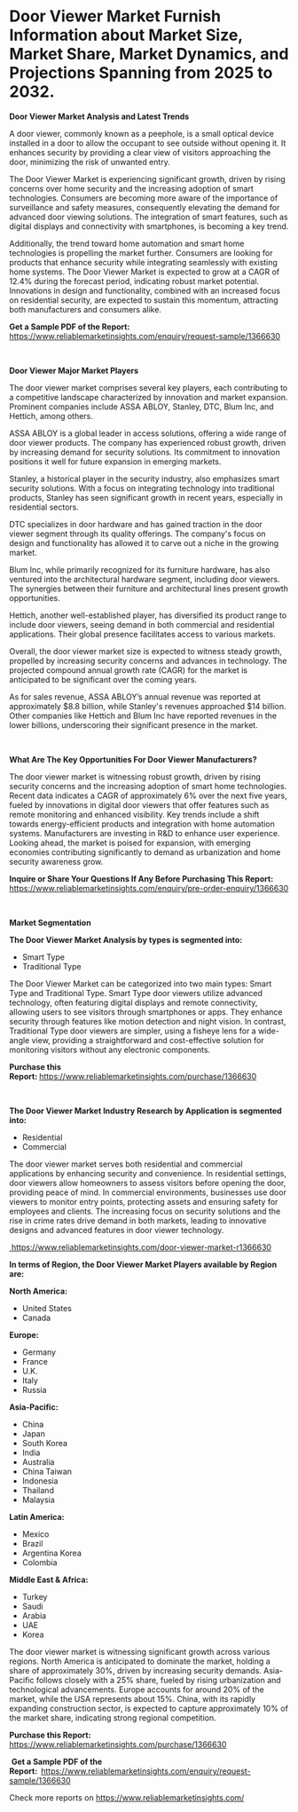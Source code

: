 <p><h1>Door Viewer Market Furnish Information about Market Size, Market Share, Market Dynamics, and Projections Spanning from 2025 to 2032.</h1></p><p><strong>Door Viewer Market Analysis and Latest Trends</strong></p>
<p><p>A door viewer, commonly known as a peephole, is a small optical device installed in a door to allow the occupant to see outside without opening it. It enhances security by providing a clear view of visitors approaching the door, minimizing the risk of unwanted entry.</p><p>The Door Viewer Market is experiencing significant growth, driven by rising concerns over home security and the increasing adoption of smart technologies. Consumers are becoming more aware of the importance of surveillance and safety measures, consequently elevating the demand for advanced door viewing solutions. The integration of smart features, such as digital displays and connectivity with smartphones, is becoming a key trend. </p><p>Additionally, the trend toward home automation and smart home technologies is propelling the market further. Consumers are looking for products that enhance security while integrating seamlessly with existing home systems. The Door Viewer Market is expected to grow at a CAGR of 12.4% during the forecast period, indicating robust market potential. Innovations in design and functionality, combined with an increased focus on residential security, are expected to sustain this momentum, attracting both manufacturers and consumers alike.</p></p>
<p><strong>Get a Sample PDF of the Report:&nbsp;</strong> <a href="https://www.reliablemarketinsights.com/enquiry/request-sample/1366630?utm_campaign=3114&utm_medium=2&utm_source=Github&utm_content=ia&utm_term=22032025&utm_id=door-viewer">https://www.reliablemarketinsights.com/enquiry/request-sample/1366630</a></p>
<p>&nbsp;</p>
<p><strong>Door Viewer Major Market Players</strong></p>
<p><p>The door viewer market comprises several key players, each contributing to a competitive landscape characterized by innovation and market expansion. Prominent companies include ASSA ABLOY, Stanley, DTC, Blum Inc, and Hettich, among others. </p><p>ASSA ABLOY is a global leader in access solutions, offering a wide range of door viewer products. The company has experienced robust growth, driven by increasing demand for security solutions. Its commitment to innovation positions it well for future expansion in emerging markets.</p><p>Stanley, a historical player in the security industry, also emphasizes smart security solutions. With a focus on integrating technology into traditional products, Stanley has seen significant growth in recent years, especially in residential sectors.</p><p>DTC specializes in door hardware and has gained traction in the door viewer segment through its quality offerings. The company's focus on design and functionality has allowed it to carve out a niche in the growing market.</p><p>Blum Inc, while primarily recognized for its furniture hardware, has also ventured into the architectural hardware segment, including door viewers. The synergies between their furniture and architectural lines present growth opportunities.</p><p>Hettich, another well-established player, has diversified its product range to include door viewers, seeing demand in both commercial and residential applications. Their global presence facilitates access to various markets.</p><p>Overall, the door viewer market size is expected to witness steady growth, propelled by increasing security concerns and advances in technology. The projected compound annual growth rate (CAGR) for the market is anticipated to be significant over the coming years.</p><p>As for sales revenue, ASSA ABLOY’s annual revenue was reported at approximately $8.8 billion, while Stanley's revenues approached $14 billion. Other companies like Hettich and Blum Inc have reported revenues in the lower billions, underscoring their significant presence in the market.</p></p>
<p>&nbsp;</p>
<p><strong>What Are The Key Opportunities For Door Viewer Manufacturers?</strong></p>
<p><p>The door viewer market is witnessing robust growth, driven by rising security concerns and the increasing adoption of smart home technologies. Recent data indicates a CAGR of approximately 6% over the next five years, fueled by innovations in digital door viewers that offer features such as remote monitoring and enhanced visibility. Key trends include a shift towards energy-efficient products and integration with home automation systems. Manufacturers are investing in R&D to enhance user experience. Looking ahead, the market is poised for expansion, with emerging economies contributing significantly to demand as urbanization and home security awareness grow.</p></p>
<p><strong>Inquire or Share Your Questions If Any Before Purchasing This Report:</strong> <a href="https://www.reliablemarketinsights.com/enquiry/pre-order-enquiry/1366630?utm_campaign=3114&utm_medium=2&utm_source=Github&utm_content=ia&utm_term=22032025&utm_id=door-viewer">https://www.reliablemarketinsights.com/enquiry/pre-order-enquiry/1366630</a></p>
<p>&nbsp;</p>
<p><strong>Market Segmentation</strong></p>
<p><strong>The Door Viewer Market Analysis by types is segmented into:</strong></p>
<p><ul><li>Smart Type</li><li>Traditional Type</li></ul></p>
<p><p>The Door Viewer Market can be categorized into two main types: Smart Type and Traditional Type. Smart Type door viewers utilize advanced technology, often featuring digital displays and remote connectivity, allowing users to see visitors through smartphones or apps. They enhance security through features like motion detection and night vision. In contrast, Traditional Type door viewers are simpler, using a fisheye lens for a wide-angle view, providing a straightforward and cost-effective solution for monitoring visitors without any electronic components.</p></p>
<p><strong>Purchase this Report:&nbsp;</strong><a href="https://www.reliablemarketinsights.com/purchase/1366630?utm_campaign=3114&utm_medium=2&utm_source=Github&utm_content=ia&utm_term=22032025&utm_id=door-viewer">https://www.reliablemarketinsights.com/purchase/1366630</a></p>
<p>&nbsp;</p>
<p><strong>The Door Viewer Market Industry Research by Application is segmented into:</strong></p>
<p><ul><li>Residential</li><li>Commercial</li></ul></p>
<p><p>The door viewer market serves both residential and commercial applications by enhancing security and convenience. In residential settings, door viewers allow homeowners to assess visitors before opening the door, providing peace of mind. In commercial environments, businesses use door viewers to monitor entry points, protecting assets and ensuring safety for employees and clients. The increasing focus on security solutions and the rise in crime rates drive demand in both markets, leading to innovative designs and advanced features in door viewer technology.</p></p>
<p><a href="https://www.reliablemarketinsights.com/door-viewer-market-r1366630?utm_campaign=3114&utm_medium=2&utm_source=Github&utm_content=ia&utm_term=22032025&utm_id=door-viewer">&nbsp;https://www.reliablemarketinsights.com/door-viewer-market-r1366630</a></p>
<p><strong>In terms of Region, the Door Viewer Market Players available by Region are:</strong></p>
<p>
    <p> <strong> North America: </strong>
        <ul>
            <li>United States</li>
            <li>Canada</li>
        </ul>
        </p> 
    <p> <strong> Europe: </strong>
        <ul>
            <li>Germany</li>
            <li>France</li>
            <li>U.K.</li>
            <li>Italy</li>
            <li>Russia</li>
        </ul>
        </p> 
    <p> <strong> Asia-Pacific: </strong>
        <ul>
            <li>China</li>
            <li>Japan</li>
            <li>South Korea</li>
            <li>India</li>
            <li>Australia</li>
            <li>China Taiwan</li>
            <li>Indonesia</li>
            <li>Thailand</li>
            <li>Malaysia</li>
        </ul>
        </p> 
    <p> <strong> Latin America: </strong>
        <ul>
            <li>Mexico</li>
            <li>Brazil</li>
            <li>Argentina Korea</li>
            <li>Colombia</li>
        </ul>
        </p> 
    <p> <strong> Middle East & Africa: </strong>
        <ul>
            <li>Turkey</li>
            <li>Saudi</li>
            <li>Arabia</li>
            <li>UAE</li>
            <li>Korea</li>
        </ul>
    </p>
    </p>
<p><p>The door viewer market is witnessing significant growth across various regions. North America is anticipated to dominate the market, holding a share of approximately 30%, driven by increasing security demands. Asia-Pacific follows closely with a 25% share, fueled by rising urbanization and technological advancements. Europe accounts for around 20% of the market, while the USA represents about 15%. China, with its rapidly expanding construction sector, is expected to capture approximately 10% of the market share, indicating strong regional competition.</p></p>
<p><strong>Purchase this Report: </strong><a href="https://www.reliablemarketinsights.com/purchase/1366630?utm_campaign=3114&utm_medium=2&utm_source=Github&utm_content=ia&utm_term=22032025&utm_id=door-viewer">https://www.reliablemarketinsights.com/purchase/1366630</a></p>
<p>&nbsp;<strong>Get a Sample PDF of the Report:&nbsp;&nbsp;</strong><a href="https://www.reliablemarketinsights.com/enquiry/request-sample/1366630?utm_campaign=3114&utm_medium=2&utm_source=Github&utm_content=ia&utm_term=22032025&utm_id=door-viewer">https://www.reliablemarketinsights.com/enquiry/request-sample/1366630</a></p>
<p><strong></strong></p>
<p>Check more reports on <a href="https://www.reliablemarketinsights.com/?utm_campaign=3114&utm_medium=2&utm_source=Github&utm_content=ia&utm_term=22032025&utm_id=door-viewer">https://www.reliablemarketinsights.com/</a></p>
